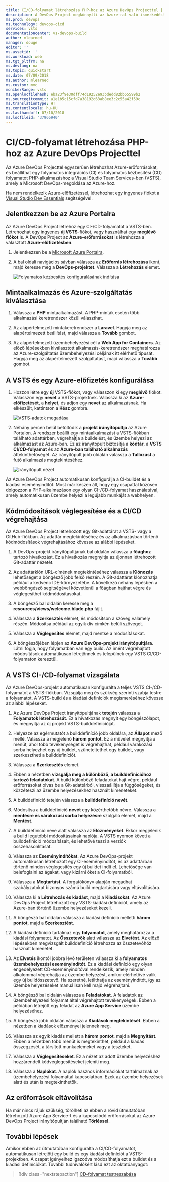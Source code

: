 ```yaml
---
title: CI/CD-folyamat létrehozása PHP-hoz az Azure DevOps Projecttel | Rövid útmutató
description: A DevOps Project megkönnyíti az Azure-ral való ismerkedést. A segítségével néhány gyors lépésben elindíthat egy alkalmazást a választott Azure-szolgáltatásban.
ms.prod: devops
ms.technology: devops-cicd
services: vsts
documentationcenter: vs-devops-build
author: mlearned
manager: douge
editor: ''
ms.assetid: ''
ms.workload: web
ms.tgt_pltfrm: na
ms.devlang: na
ms.topic: quickstart
ms.date: 07/09/2018
ms.author: mlearned
ms.custom: mvc
monikerRange: vsts
ms.openlocfilehash: eba23f9e30dff74d19252e93bdedd82bb55599b2
ms.sourcegitcommit: a1e1b5c15cfd7a38192d63ab8ee3c2c55a42f59c
ms.translationtype: HT
ms.contentlocale: hu-HU
ms.lasthandoff: 07/10/2018
ms.locfileid: "37966940"
---
```

# <a name="create-a-cicd-pipeline-for-php-with-the-azure-devops-project"></a>CI/CD-folyamat létrehozása PHP-hoz az Azure DevOps Projecttel

Az Azure DevOps Projecttel egyszerűen létrehozhat Azure-erőforrásokat, és beállíthat egy folyamatos integrációs (CI) és folyamatos kézbesítési (CD) folyamatot PHP-alkalmazáshoz a Visual Studio Team Services-ben (VSTS), amely a Microsoft DevOps-megoldása az Azure-hoz.  

Ha nem rendelkezik Azure-előfizetéssel, létrehozhat egy ingyenes fiókot a [Visual Studio Dev Essentials](https://visualstudio.microsoft.com/dev-essentials/) segítségével.

## <a name="sign-in-to-the-azure-portal"></a>Jelentkezzen be az Azure Portalra

Az Azure DevOps Project létrehoz egy CI-/CD-folyamatot a VSTS-ben.  Létrehozhat egy ingyenes **új VSTS**-fiókot, vagy használhat egy **meglévő fiókot** is.  A DevOps Project az **Azure-erőforrásokat** is létrehozza a választott **Azure-előfizetésben**.

1. Jelentkezzen be a [Microsoft Azure Portalra](https://portal.azure.com).

1. A bal oldali navigációs sávban válassza az **Erőforrás létrehozása** ikont, majd keresse meg a **DevOps-projektet**.  Válassza a **Létrehozás** elemet.

    ![Folyamatos kézbesítés konfigurálásának indítása](_img/azure-devops-project-php/fullbrowser.png)

## <a name="select-a-sample-application-and-azure-service"></a>Mintaalkalmazás és Azure-szolgáltatás kiválasztása

1. Válassza a **PHP** mintaalkalmazást.  A PHP-minták esetén több alkalmazási keretrendszer közül választhat.

1. Az alapértelmezett mintakeretrendszer a **Laravel**. Hagyja meg az alapértelmezett beállítást, majd válassza a **Tovább** gombot.  

1. Az alapértelmezett üzembehelyezési cél a **Web App for Containers**.  Az előző lépésekben kiválasztott alkalmazás-keretrendszer meghatározza az Azure-szolgáltatás üzembehelyezési céljának itt elérhető típusát.  Hagyja meg az alapértelmezett szolgáltatást, majd válassza a **Tovább** gombot.
 
## <a name="configure-vsts-and-an-azure-subscription"></a>A VSTS és egy Azure-előfizetés konfigurálása 

1. Hozzon létre egy **új** VSTS-fiókot, vagy válasszon ki egy **meglévő** fiókot.  Válasszon egy **nevet** a VSTS-projektnek.  Válassza ki az **Azure-előfizetését**, a **helyet**, és adjon egy **nevet** az alkalmazásnak.  Ha elkészült, kattintson a **Kész** gombra.

    ![VSTS-adatok megadása](_img/azure-devops-project-php/vstsazureinfo.png)

1. Néhány percen belül betöltődik a **projekt irányítópultja** az Azure Portalon.  A rendszer beállít egy mintaalkalmazást a VSTS-fiókban található adattárban, végrehajtja a buildelést, és üzembe helyezi az alkalmazást az Azure-ban.  Ez az irányítópult biztosítja a **kódtár**, a **VSTS CI/CD-folyamat** és az **Azure-ban található alkalmazás** áttekinthetőségét.  Az irányítópult jobb oldalán válassza a **Tallózást** a futó alkalmazás megtekintéséhez.

    ![Irányítópult nézet](_img/azure-devops-project-php/dashboardnopreview.png) 
    
Az Azure DevOps Project automatikusan konfigurálja a CI-buildet és a kiadási eseményindítót.  Most már készen áll, hogy egy csapattal közösen dolgozzon a PHP-alkalmazáson egy olyan CI-/CD-folyamat használatával, amely automatikusan üzembe helyezi a legújabb munkáját a webhelyen.

## <a name="commit-code-changes-and-execute-cicd"></a>Kódmódosítások véglegesítése és a CI/CD végrehajtása

Az Azure DevOps Project létrehozott egy Git-adattárat a VSTS- vagy a GitHub-fiókban.  Az adattár megtekintéséhez és az alkalmazásban történő kódmódosítások végrehajtásához kövesse az alábbi lépéseket.

1. A DevOps-projekt irányítópultjának bal oldalán válassza a **főághoz** tartozó hivatkozást.  Ez a hivatkozás megnyitja az újonnan létrehozott Git-adattár nézetét.

1. Az adattárklón URL-címének megtekintéséhez válassza a **Klónozás** lehetőséget a böngésző jobb felső részén. A Git-adattárat klónozhatja például a kedvenc IDE-környezetébe.  A következő néhány lépésben a webböngésző segítségével közvetlenül a főágban hajthat végre és véglegesíthet kódmódosításokat.

1. A böngésző bal oldalán keresse meg a **resources/views/welcome.blade.php** fájlt.

1. Válassza a **Szerkesztés** elemet, és módosítson a szöveg valamely részén.  Módosítsa például az egyik div címkén belüli szöveget.

1. Válassza a **Véglegesítés** elemet, majd mentse a módosításokat.

1. A böngészőjében lépjen az **Azure DevOps-projekt irányítópultjára**.  Látni fogja, hogy folyamatban van egy build.  Az imént végrehajtott módosítások automatikusan létrejönnek és települnek egy VSTS CI/CD-folyamaton keresztül.

## <a name="examine-the-vsts-cicd-pipeline"></a>A VSTS CI-/CD-folyamat vizsgálata

Az Azure DevOps-projekt automatikusan konfigurálta a teljes VSTS CI-/CD-folyamatot a VSTS-fiókban.  Vizsgálja meg és szükség szerinti szabja testre a folyamatot.  A VSTS-build és a kiadási definíciók megismeréséhez kövesse az alábbi lépéseket.

1. Az Azure DevOps Project irányítópultjának **tetején** válassza a **Folyamatok létrehozását**.  Ez a hivatkozás megnyit egy böngészőlapot, és megnyitja az új projekt VSTS-builddefinícióját.

1. Helyezze az egérmutatót a builddefiníció jobb oldalára, az **Állapot** mező mellé. Válassza a megjelenő **három pontot**.  Ez a művelet megnyitja a menüt, ahol több tevékenységet is végrehajthat, például várakozási sorba helyezhet egy új buildet, szüneteltethet egy buildet, vagy szerkesztheti a builddefiníciót.

1. Válassza a **Szerkesztés** elemet.

1. Ebben a nézetben **vizsgálja meg a különböző, a builddefinícióhoz tartozó feladatokat**.  A build különböző feladatokat hajt végre, például erőforrásokat olvas be a Git-adattárból, visszaállítja a függőségeket, és közzéteszi az üzembe helyezésekhez használt kimeneteket.

1. A builddefiníció tetején válassza a **builddefiníció nevét**.

1. Módosítsa a builddefiníció **nevét** egy közérthetőbb névre.  Válassza a **mentésre és várakozási sorba helyezésre** szolgáló elemet, majd a **Mentést**.

1. A builddefiníció neve alatt válassza az **Előzményeket**.  Ekkor megjelenik a build legutóbbi módosításainak naplója.  A VSTS nyomon követi a builddefiníció módosításait, és lehetővé teszi a verziók összehasonlítását.

1. Válassza az **Eseményindítókat**.  Az Azure DevOps-projekt automatikusan létrehozott egy CI-eseményindítót, és az adattárban történő minden véglegesítés egy új buildet indít el.  Lehetősége van belefoglalni az ágakat, vagy kizárni őket a CI-folyamatból.

1. Válassza a **Megtartást**.  A forgatókönyv alapján megadhat szabályzatokat bizonyos számú build megtartására vagy eltávolítására.

1. Válassza ki a **Létrehozás és kiadást**, majd a **Kiadásokat**.  Az Azure DevOps Project létrehozott egy VSTS-kiadási definíciót, amely az Azure-ban történő üzembe helyezéseket kezeli.

1. A böngésző bal oldalán válassza a kiadási definíció melletti **három pontot**, majd a **Szerkesztést**.

1. A kiadási definíció tartalmaz egy **folyamatot**, amely meghatározza a kiadási folyamatot.  Az **Összetevők** alatt válassza az **Elvetést**.  Az előző lépésekben megvizsgált builddefiníció létrehozza az összetevőhöz használt kimenetet. 

1. Az **Elvetés** ikontól jobbra lévő területen válassza ki a **folyamatos üzembehelyezési eseményindítót**.  Ez a kiadási definíció egy olyan engedélyezett CD-eseményindítóval rendelkezik, amely minden alkalommal végrehajtja az üzembe helyezést, amikor elérhetővé válik egy új buildösszetevő.  Ha szeretné, letilthatja az eseményindítót, így az üzembe helyezéseket manuálisan kell majd végrehajtani. 

1. A böngésző bal oldalán válassza a **Feladatokat**.  A feladatok az üzembehelyezési folyamat által végrehajtott tevékenységek.  Ebben a példában létrejött egy feladat az **Azure App Service** üzembe helyezéséhez.

1. A böngésző jobb oldalán válassza a **Kiadások megtekintését**.  Ebben a nézetben a kiadások előzményei jelennek meg.

1. Válassza az egyik kiadás mellett a **három pontot**, majd a **Megnyitást**.  Ebben a nézetben több menüt is megtekinthet, például a kiadás összegzését, a társított munkaelemeket vagy a teszteket.

1. Válassza a **Véglegesítéseket**.  Ez a nézet az adott üzembe helyezéshez hozzárendelt kódvéglegesítéseket jeleníti meg. 

1. Válassza a **Naplókat**.  A naplók hasznos információkat tartalmaznak az üzembehelyezési folyamattal kapcsolatban.  Ezek az üzembe helyezések alatt és után is megtekinthetők.

## <a name="clean-up-resources"></a>Az erőforrások eltávolítása

Ha már nincs rájuk szükség, törölheti az ebben a rövid útmutatóban létrehozott Azure App Service-t és a kapcsolódó erőforrásokat az Azure DevOps Project irányítópultján található **Törléssel**.

## <a name="next-steps"></a>További lépések

Amikor ebben az útmutatóban konfigurálta a CI/CD-folyamatot, automatikusan létrejött egy build és egy kiadási definíciót a VSTS-projektben. A csapat igényeihez igazodva módosíthatja ezt a buildet és a kiadási definíciókat. További tudnivalókért lásd ezt az oktatóanyagot:

> [!div class="nextstepaction"]
> [CD-folyamat testreszabása](https://docs.microsoft.com/vsts/pipelines/release/define-multistage-release-process?view=vsts)
